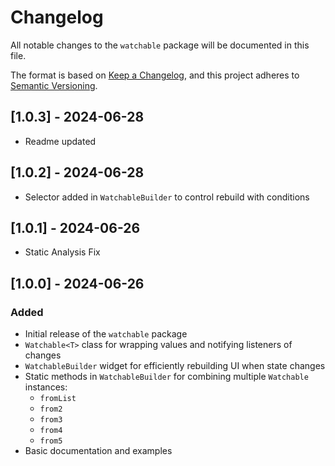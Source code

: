# Changelog

All notable changes to the `watchable` package will be documented in this file.

The format is based on [Keep a Changelog](https://keepachangelog.com/en/1.0.0/),
and this project adheres to [Semantic Versioning](https://semver.org/spec/v2.0.0.html).

## [1.0.3] - 2024-06-28

- Readme updated

## [1.0.2] - 2024-06-28

- Selector added in `WatchableBuilder` to control rebuild with conditions

## [1.0.1] - 2024-06-26

- Static Analysis Fix

## [1.0.0] - 2024-06-26

### Added
- Initial release of the `watchable` package
- `Watchable<T>` class for wrapping values and notifying listeners of changes
- `WatchableBuilder` widget for efficiently rebuilding UI when state changes
- Static methods in `WatchableBuilder` for combining multiple `Watchable` instances:
  - `fromList`
  - `from2`
  - `from3`
  - `from4`
  - `from5`
- Basic documentation and examples